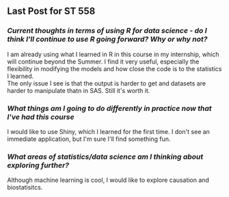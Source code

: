 ## **Last Post for ST 558**

### *Current thoughts  in terms of using R for data science - do I think I'll continue to use R going forward?  Why or why not?*  

I am already using what I learned in R in this course in my internship, which will continue beyond the Summer.  I find it very useful, especially the flexibility in modifying the models and how close the code is to the statistics I learned.  
The only issue I see is that the output is harder to get and datasets are harder to manipulate thatn in SAS.  Still it's worth it.   

### *What things am I  going to do differently in practice now that I've had this course*  

I would like to use Shiny, which I learned for the first time.  I don't see an immediate application, but I'm sure I'll find something fun. 

### *What areas of statistics/data science am I thinking about exploring further?*

Although machine learning is cool, I would like to explore causation and biostatisitcs. 
